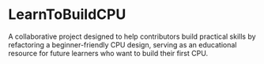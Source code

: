 # LearnToBuildCPU
A collaborative project designed to help contributors build practical skills by refactoring a beginner-friendly CPU design, serving as an educational resource for future learners who want to build their first CPU.
